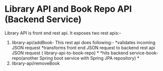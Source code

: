 # Library API and Book Repo API (Backend Service)
Library API is front end rest api. It exposes two rest apis:-
1. library-api/addBook- This rest api does following:-
   *validates incoming JSON request
   *transforms front end JSON request to backend rest api JSON request ( library-api-to-book-repo)
   * 
   *hits backend service-book-repo(another Spring boot service with Spring JPA repository)
   * 
2. library-api/removeBook
